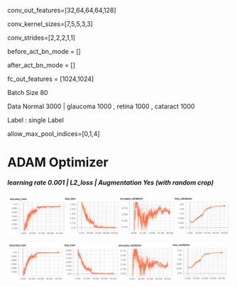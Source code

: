 
conv_out_features=[32,64,64,64,128]

conv_kernel_sizes=[7,5,5,3,3]

conv_strides=[2,2,2,1,1]

before_act_bn_mode = []

after_act_bn_mode = []

fc_out_features = [1024,1024]

Batch Size 80

Data Normal 3000 | glaucoma 1000 , retina 1000 , cataract 1000

Label : single Label

allow_max_pool_indices=[0,1,4]

# ADAM Optimizer 
##### learning rate 0.001 | L2_loss | Augmentation Yes (with random crop)

![Alt_text](../../readme_pic/fundus_13_0_result.png)

![Alt_text](../../readme_pic/fundus_13_1_result.png)
